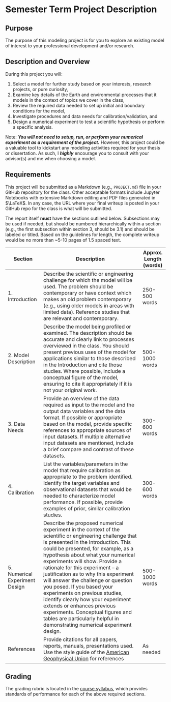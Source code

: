 # Semester Term Project Description

## Purpose
The purpose of this modeling project is for you to explore an existing model of interest to your professional development and/or research. 

## Description and Overview
During this project you will: 

1. Select a model for further study based on your interests, research projects, or pure curiosity, 
2. Examine key details of the Earth and environmental processes that it models in the context of topics we cover in the class,
3. Review the required data needed to set up initial and boundary conditions for the model,
4. Investigate procedures and data needs for calibration/validation, and 
5. Design a numerical experiment to test a scientific hypothesis or perform a specific analysis. 

Note: ___You will not need to setup, run, or perform your numerical experiment as a requirement of the project.___ However, this project could be a valuable tool to kickstart any modeling activities required for your thesis or dissertation. As such, I ___highly___ encourage you to consult with your advisor(s) and me when choosing a model. 

## Requirements
This project will be submitted as a Markdown (e.g., `PROJECT.md`) file in your GitHub repository for the class. Other acceptable formats include Jupyter Notebooks with extensive Markdown editing and PDF files generated in $\LaTeX$. In any case, the URL where your final writeup is posted in your GitHub repo for the class is what will be submitted. 

The report itself __must__ have the sections outlined below. Subsections may be used if needed, but should be numbered hierarchically within a section (e.g., the first subsection within section 3, should be 3.1) and should be labeled or titled. Based on the guidelines for length, the complete writeup would be no more than ~5-10 pages of 1.5 spaced text. 

<table>
   <thead>
      <tr>
          <th>Section</th>
          <th>Description</th>
          <th>Approx. Length (words)</th>
      </tr>
    </thead>
    <tbody>
        <tr>
            <td>1. Introduction</td>
            <td>Describe the scientific or engineering challenge for which the model will be used. The problem should be contemporary or have context which makes an old problem contemporary (e.g., using older models in areas with limited data). Reference studies that are relevant and contemporary.</td>
            <td>250-500 words</td>
        </tr>
        <tr>
            <td>2. Model Description</td>
            <td>Describe the model being profiled or examined. The description should be accurate and clearly link to processes overviewed in the class. You should present previous uses of the model for applications similar to those described in the Introduction and cite those studies. Where possible, include a conceptual figure of the model, ensuring to cite it appropriately if it is not your original work.</td>
            <td>500-1000 words</td>
        </tr>
        <tr>
            <td>3. Data Needs</td>
            <td>Provide an overview of the data required as input to the model and the output data variables and the data format. If possible or appropriate based on the model, provide specific references to appropriate sources of input datasets. If multiple alternative input datasets are mentioned, include a brief compare and contrast of these datasets.</td>
            <td>300-600 words</td>
        </tr>
        <tr>
            <td>4. Calibration</td>
            <td>List the variables/parameters in the model that require calibration as appropriate to the problem identified. Identify the target variables and observational datasets that would be needed to characterize model performance. If possible, provide examples of prior, similar calibration studies.</td>
            <td>300-600 words</td> 
        </tr> 
        <tr>
            <td>5. Numerical Experiment Design</td>
            <td>Describe the proposed numerical experiment in the context of the scientific or engineering challenge that is presented in the Introduction. This could be presented, for example, as a hypothesis about what your numerical experiments will show. Provide a rationale for this experiment – a justification as to why this experiment will answer the challenge or question you posed. If you based your experiments on previous studies, identify clearly how your experiment extends or enhances previous experiments. Conceptual figures and tables are particularly helpful in demonstrating numerical experiment design.</td>
            <td>500-1000 words</td>
        </tr>
        <tr>
            <td>References</td>
            <td>Provide citations for all papers, reports, manuals, presentations used. Use the style guide of the <a href="https://www.agu.org/Publish-with-AGU/Publish/Author-Resources/Grammar-Style-Guide">American Geophysical Union</a> for references</td>
            <td>As needed</td>
        </tr>
    </tbody>
</table>


## Grading
The grading rubric is located in the [course syllabus](https://github.com/LejoFlores/geos518-fall-2021/blob/main/SYLLABUS.md#modeling-term-project), which provides standards of performance for each of the above required sections.